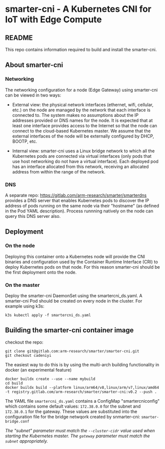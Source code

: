 # smarter-cni - A Kubernetes CNI for IoT with Edge Compute

## README

This repo contains information required to build and install the smarter-cni.


## About smarter-cni
### Networking
The networking configuration for a node (Edge Gateway) using smarter-cni can be viewed in two ways:

* External view: the physical network interfaces (ethernet, wifi, cellular, etc.) on the node are managed by the network that each interface is connected to. The system makes no assumptions about the IP addresses provided or DNS names for the node. It is expected that at least one interface provides access to the Internet so that the node can connect to the cloud-based Kubernetes master. We assume that the external interfaces of the node will be externally configured by DHCP, BOOTP, etc.

* Internal view: smarter-cni uses a Linux bridge network to which all the Kubernetes pods are connected via virtual interfaces (only pods that use host networking do not have a virtual interface). Each deployed pod has an interface allocated from this network, receiving an allocated address from within the range of the network.

### DNS

A separate repo: <https://gitlab.com/arm-research/smarter/smarterdns> provides a DNS server that enables Kubernetes pods to discover the IP address of pods running on the same node via their "hostname" (as defined in the Pod YAML description).
Process runnning natively on the node can query this DNS server also.


## Deployment

### On the node
Deploying this container onto a Kubernetes node will provide the CNI binaries and configuration used by the Container Runtime Interface (CRI) to deploy Kubernetes pods on that node.
For this reason smarter-cni should be the first deployment onto the node.


### On the master

Deploy the smarter-cni DaemonSet using the smartercni_ds.yaml. A smarter-cni Pod should be created on every node in the cluster. For example using k3s:

	k3s kubectl apply -f smartercni_ds.yaml


## Building the smarter-cni container image

checkout the repo: 

    git clone git@gitlab.com:arm-research/smarter/smarter-cni.git
    git checkout cadeniyi


The easiest way to do this is by using the multi-arch building functionality in docker (an experimental feature)

    docker buildx create --use --name mybuild
    cd build
    docker buildx build --platform linux/arm64/v8,linux/arm/v7,linux/amd64 -t registry.gitlab.com/arm-research/smarter/smarter-cni:v0.2 --push .

The YAML file `smartercni_ds.yaml` contains a ConfigMap "smartercniconfig" which contains some default values: `172.38.0.0` for the subnet and `172.38.0.1` for the gateway. These values are substituted into the configuration file for the bridge netwqork created by snmarter-cni: `smarter-bridge.conf`

*The "subnet" parameter must match the `--cluster-cidr` value used when starting the Kubernetes master. The `gateway` parameter must match the `subnet` appropriately.*



